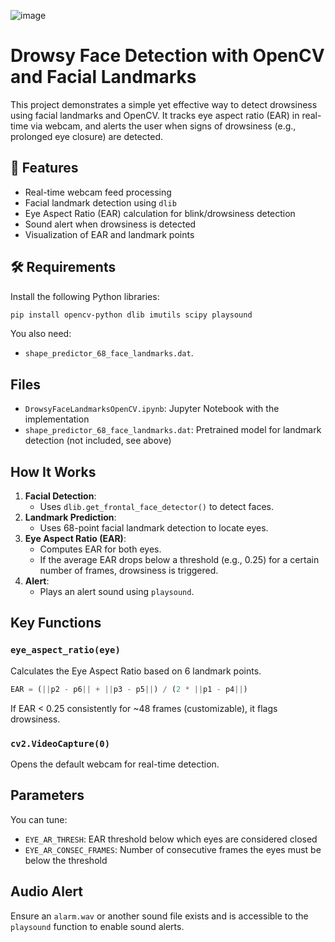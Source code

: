 
![image](https://github.com/user-attachments/assets/d8b9c29c-7a06-4915-8134-66cde5863d8d)

# Drowsy Face Detection with OpenCV and Facial Landmarks

This project demonstrates a simple yet effective way to detect drowsiness using facial landmarks and OpenCV. It tracks eye aspect ratio (EAR) in real-time via webcam, and alerts the user when signs of drowsiness (e.g., prolonged eye closure) are detected.

## 🚀 Features

- Real-time webcam feed processing
- Facial landmark detection using `dlib`
- Eye Aspect Ratio (EAR) calculation for blink/drowsiness detection
- Sound alert when drowsiness is detected
- Visualization of EAR and landmark points

## 🛠️ Requirements

Install the following Python libraries:

```bash
pip install opencv-python dlib imutils scipy playsound
```

You also need:

- `shape_predictor_68_face_landmarks.dat`.

## Files

- `DrowsyFaceLandmarksOpenCV.ipynb`: Jupyter Notebook with the implementation
- `shape_predictor_68_face_landmarks.dat`: Pretrained model for landmark detection (not included, see above)

## How It Works

1. **Facial Detection**:
   - Uses `dlib.get_frontal_face_detector()` to detect faces.
2. **Landmark Prediction**:
   - Uses 68-point facial landmark detection to locate eyes.
3. **Eye Aspect Ratio (EAR)**:
   - Computes EAR for both eyes.
   - If the average EAR drops below a threshold (e.g., 0.25) for a certain number of frames, drowsiness is triggered.
4. **Alert**:
   - Plays an alert sound using `playsound`.

## Key Functions

### `eye_aspect_ratio(eye)`

Calculates the Eye Aspect Ratio based on 6 landmark points.

```python
EAR = (||p2 - p6|| + ||p3 - p5||) / (2 * ||p1 - p4||)
```

If EAR < 0.25 consistently for ~48 frames (customizable), it flags drowsiness.

### `cv2.VideoCapture(0)`

Opens the default webcam for real-time detection.


##  Parameters

You can tune:

- `EYE_AR_THRESH`: EAR threshold below which eyes are considered closed
- `EYE_AR_CONSEC_FRAMES`: Number of consecutive frames the eyes must be below the threshold

## Audio Alert

Ensure an `alarm.wav` or another sound file exists and is accessible to the `playsound` function to enable sound alerts.



